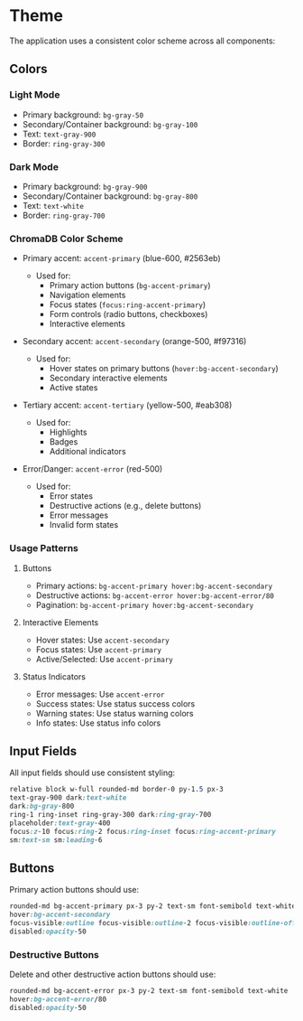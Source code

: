 # Theme

The application uses a consistent color scheme across all components:

## Colors

### Light Mode

- Primary background: `bg-gray-50`
- Secondary/Container background: `bg-gray-100`
- Text: `text-gray-900`
- Border: `ring-gray-300`

### Dark Mode

- Primary background: `bg-gray-900`
- Secondary/Container background: `bg-gray-800`
- Text: `text-white`
- Border: `ring-gray-700`

### ChromaDB Color Scheme

- Primary accent: `accent-primary` (blue-600, #2563eb)
  - Used for: 
    - Primary action buttons (`bg-accent-primary`)
    - Navigation elements
    - Focus states (`focus:ring-accent-primary`)
    - Form controls (radio buttons, checkboxes)
    - Interactive elements

- Secondary accent: `accent-secondary` (orange-500, #f97316)
  - Used for:
    - Hover states on primary buttons (`hover:bg-accent-secondary`)
    - Secondary interactive elements
    - Active states

- Tertiary accent: `accent-tertiary` (yellow-500, #eab308)
  - Used for:
    - Highlights
    - Badges
    - Additional indicators

- Error/Danger: `accent-error` (red-500)
  - Used for:
    - Error states
    - Destructive actions (e.g., delete buttons)
    - Error messages
    - Invalid form states

### Usage Patterns

1. Buttons
   - Primary actions: `bg-accent-primary hover:bg-accent-secondary`
   - Destructive actions: `bg-accent-error hover:bg-accent-error/80`
   - Pagination: `bg-accent-primary hover:bg-accent-secondary`

2. Interactive Elements
   - Hover states: Use `accent-secondary`
   - Focus states: Use `accent-primary`
   - Active/Selected: Use `accent-primary`

3. Status Indicators
   - Error messages: Use `accent-error`
   - Success states: Use status success colors
   - Warning states: Use status warning colors
   - Info states: Use status info colors

## Input Fields

All input fields should use consistent styling:

```css
relative block w-full rounded-md border-0 py-1.5 px-3 
text-gray-900 dark:text-white 
dark:bg-gray-800 
ring-1 ring-inset ring-gray-300 dark:ring-gray-700 
placeholder:text-gray-400 
focus:z-10 focus:ring-2 focus:ring-inset focus:ring-accent-primary 
sm:text-sm sm:leading-6
```

## Buttons

Primary action buttons should use:

```css
rounded-md bg-accent-primary px-3 py-2 text-sm font-semibold text-white 
hover:bg-accent-secondary 
focus-visible:outline focus-visible:outline-2 focus-visible:outline-offset-2 focus-visible:outline-accent-primary 
disabled:opacity-50
```

### Destructive Buttons

Delete and other destructive action buttons should use:

```css
rounded-md bg-accent-error px-3 py-2 text-sm font-semibold text-white 
hover:bg-accent-error/80 
disabled:opacity-50
```
